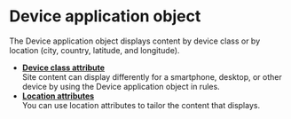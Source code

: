 # Device application object

The Device application object displays content by device class or by location \(city, country, latitude, and longitude\).

-   **[Device class attribute](../contarget/targeting_device.md)**  
Site content can display differently for a smartphone, desktop, or other device by using the Device application object in rules.
-   **[Location attributes](../contarget/targeting_geo.md)**  
You can use location attributes to tailor the content that displays.


